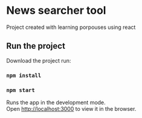 # News searcher tool

Project created with learning porpouses using react

## Run the project

Download the project run:

### `npm install`
### `npm start`

Runs the app in the development mode.\
Open [http://localhost:3000](http://localhost:3000) to view it in the browser.
